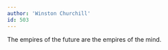 ```yaml
---
author: 'Winston Churchill'
id: 503
---
```


The empires of the future are the empires of the mind.
